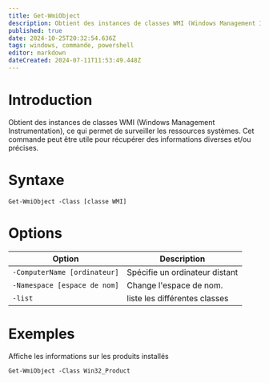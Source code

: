 ```yaml
---
title: Get-WmiObject
description: Obtient des instances de classes WMI (Windows Management Instrumentation), ce qui permet de surveiller les ressources systèmes.
published: true
date: 2024-10-25T20:32:54.636Z
tags: windows, commande, powershell
editor: markdown
dateCreated: 2024-07-11T11:53:49.448Z
---
```


# Introduction

Obtient des instances de classes WMI (Windows Management Instrumentation), ce qui permet de surveiller les ressources systèmes. Cet commande peut être utile pour récupérer des informations diverses et/ou précises.

# Syntaxe

`Get-WmiObject -Class [classe WMI]`

# Options

| Option                       | Description                    |
| ---------------------------- | ------------------------------ |
| `-ComputerName [ordinateur]` | Spécifie un ordinateur distant |
| `-Namespace [espace de nom]` | Change l'espace de nom.        |
| `-list`                      | liste les différentes classes  |

# Exemples

Affiche les informations sur les produits installés

`Get-WmiObject -Class Win32_Product`
